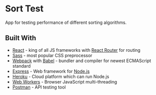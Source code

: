 # Sort Test

App for testing performance of different sorting algorithms.

## Built With

* [React](https://reactjs.org/) - king of all JS frameworks with [React Router](https://reacttraining.com/react-router/) for routing
* [Sass](https://sass-lang.com/) - most popular CSS preprocessor
* [Webpack](https://webpack.js.org/) with [Babel](https://babeljs.io/) - bundler and compiler for newest ECMAScript standard
* [Express](https://expressjs.com/) - Web framework for [Node.js](https://nodejs.org/en/)
* [Heroku](https://www.heroku.com/) - Cloud platform which can run Node.js
* [Web Workers](https://www.w3schools.com/html/html5_webworkers.asp) - Browser JavaScript multi-threading
* [Postman](https://www.getpostman.com/) - API testing tool
